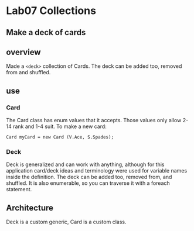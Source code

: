 # Lab07 Collections
## Make a deck of cards

## overview
Made a `<deck>` collection of Cards. The deck can be added too, removed from and shuffled.

## use
### Card
The Card class has enum values that it accepts. Those values only allow 2-14 rank and 1-4 suit. To make a new card:
```
Card myCard = new Card (V.Ace, S.Spades);
```
### Deck
Deck is generalized and can work with anything, although for this application card/deck ideas and terminology were used for variable names inside the definition. The deck can be added too, removed from, and shuffled. It is also enumerable, so you can traverse it with a foreach statement.

## Architecture
Deck is a custom generic, Card is a custom class.